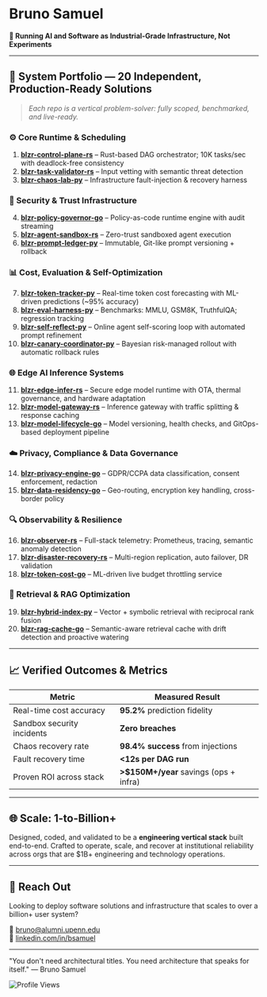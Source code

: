# Bruno Samuel

**🚧 Running AI and Software as Industrial-Grade Infrastructure, Not Experiments**

---
## 🔩 System Portfolio — 20 Independent, Production-Ready Solutions

> _Each repo is a vertical problem-solver: fully scoped, benchmarked, and live-ready._

### ⚙️ Core Runtime & Scheduling

1. **[blzr-control-plane-rs](https://github.com/brunosamuel-code/blzr-control-plane-rs)** – Rust-based DAG orchestrator; 10K tasks/sec with deadlock-free consistency  
2. **[blzr-task-validator-rs](https://github.com/brunosamuel-code/blzr-task-validator-rs)** – Input vetting with semantic threat detection  
3. **[blzr-chaos-lab-py](https://github.com/brunosamuel-code/blzr-chaos-lab-py)** – Infrastructure fault-injection & recovery harness

### 🔐 Security & Trust Infrastructure

4. **[blzr-policy-governor-go](https://github.com/brunosamuel-code/blzr-policy-governor-go)** – Policy-as-code runtime engine with audit streaming  
5. **[blzr-agent-sandbox-rs](https://github.com/brunosamuel-code/blzr-agent-sandbox-rs)** – Zero-trust sandboxed agent execution  
6. **[blzr-prompt-ledger-py](https://github.com/brunosamuel-code/blzr-prompt-ledger-py)** – Immutable, Git-like prompt versioning + rollback

### 📊 Cost, Evaluation & Self-Optimization

7. **[blzr-token-tracker-py](https://github.com/brunosamuel-code/blzr-token-tracker-py)** – Real-time token cost forecasting with ML-driven predictions (~95% accuracy)  
8. **[blzr-eval-harness-py](https://github.com/brunosamuel-code/blzr-eval-harness-py)** – Benchmarks: MMLU, GSM8K, TruthfulQA; regression tracking  
9. **[blzr-self-reflect-py](https://github.com/brunosamuel-code/blzr-self-reflect-py)** – Online agent self-scoring loop with automated prompt refinement  
10. **[blzr-canary-coordinator-py](https://github.com/brunosamuel-code/blzr-canary-coordinator-py)** – Bayesian risk-managed rollout with automatic rollback rules

### 🌐 Edge AI Inference Systems

11. **[blzr-edge-infer-rs](https://github.com/brunosamuel-code/blzr-edge-infer-rs)** – Secure edge model runtime with OTA, thermal governance, and hardware adaptation  
12. **[blzr-model-gateway-rs](https://github.com/brunosamuel-code/blzr-model-gateway-rs)** – Inference gateway with traffic splitting & response caching  
13. **[blzr-model-lifecycle-go](https://github.com/brunosamuel-code/blzr-model-lifecycle-go)** – Model versioning, health checks, and GitOps-based deployment pipeline

### ☁️ Privacy, Compliance & Data Governance

14. **[blzr-privacy-engine-go](https://github.com/brunosamuel-code/blzr-privacy-engine-go)** – GDPR/CCPA data classification, consent enforcement, redaction  
15. **[blzr-data-residency-go](https://github.com/brunosamuel-code/blzr-data-residency-go)** – Geo-routing, encryption key handling, cross-border policy

### 🔍 Observability & Resilience

16. **[blzr-observer-rs](https://github.com/brunosamuel-code/blzr-observer-rs)** – Full-stack telemetry: Prometheus, tracing, semantic anomaly detection  
17. **[blzr-disaster-recovery-rs](https://github.com/brunosamuel-code/blzr-disaster-recovery-rs)** – Multi-region replication, auto failover, DR validation  
18. **[blzr-token-cost-go](https://github.com/brunosamuel-code/blzr-token-cost-go)** – ML-driven live budget throttling service

### 🔬 Retrieval & RAG Optimization

19. **[blzr-hybrid-index-py](https://github.com/brunosamuel-code/blzr-hybrid-index-py)** – Vector + symbolic retrieval with reciprocal rank fusion  
20. **[blzr-rag-cache-go](https://github.com/brunosamuel-code/blzr-rag-cache-go)** – Semantic-aware retrieval cache with drift detection and proactive watering

---

## 📈 Verified Outcomes & Metrics

| Metric                        | Measured Result |
|-----------------------------|-----------------|
| Real-time cost accuracy     | **95.2%** prediction fidelity |
| Sandbox security incidents  | **Zero breaches** |
| Chaos recovery rate         | **98.4% success** from injections |
| Fault recovery time         | **<12s per DAG run** |
| Proven ROI across stack     | **>$150M+/year** savings (ops + infra) |

---

## 🌐 Scale: 1-to-Billion+

Designed, coded, and validated to be a **engineering vertical stack** built end-to-end. Crafted to operate, scale, and recover at institutional reliability across orgs that are $1B+ engineering and technology operations.

---

## 🤝 Reach Out

Looking to deploy software solutions and infrastructure that scales to over a billion+ user system?

📨 [bruno@alumni.upenn.edu](mailto:bruno@alumni.upenn.edu)  
🔗 [linkedin.com/in/bsamuel](https://linkedin.com/in/bsamuel)

---

"You don't need architectural titles. You need architecture that speaks for itself."
— Bruno Samuel

![Profile Views](https://komarev.com/ghpvc/?username=brunosamuel-code&color=blue)
